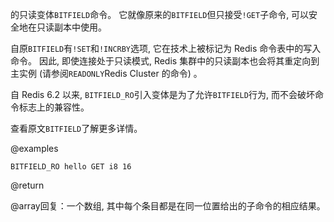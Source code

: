 的只读变体`BITFIELD`命令。
它就像原来的`BITFIELD`但只接受`!GET`子命令, 可以安全地在只读副本中使用。

自原`BITFIELD`有`!SET`和`!INCRBY`选项, 它在技术上被标记为 Redis 命令表中的写入命令。
因此, 即使连接处于只读模式, Redis 集群中的只读副本也会将其重定向到主实例 (请参阅`READONLY`Redis Cluster 的命令) 。

自 Redis 6.2 以来, `BITFIELD_RO`引入变体是为了允许`BITFIELD`行为, 而不会破坏命令标志上的兼容性。

查看原文`BITFIELD`了解更多详情。

@examples

    BITFIELD_RO hello GET i8 16

@return

@array回复：一个数组, 其中每个条目都是在同一位置给出的子命令的相应结果。
